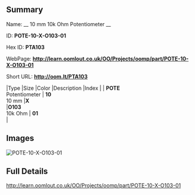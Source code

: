 

## Summary
 
Name: __ 10 mm 10k Ohm Potentiometer __

ID: __POTE-10-X-O103-01__

Hex ID: __PTA103__

WebPage: __http://learn.oomlout.co.uk/OO/Projects/oomp/part/POTE-10-X-O103-01__

Short URL: __http://oom.lt/PTA103__


|Type   |Size   |Color   |Description   |Index   |
| __POTE__ <br>Potentiometer  | __10__<br>10 mm   |__X__<br>    |__O103__<br>10k Ohm    | __01__<br>  |


## Images
![POTE-10-X-O103-01](http://oomlout.com/oomp-gen/parts/POTE-10-X-O103-01/POTE-10-X-O103-01_420.jpg)

## Full Details

 http://learn.oomlout.co.uk/OO/Projects/oomp/part/POTE-10-X-O103-01

